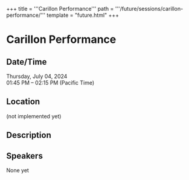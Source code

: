 +++
title = '''Carillon Performance'''
path = '''/future/sessions/carillon-performance/'''
template = "future.html"
+++

<h1>Carillon Performance</h1>
<h2>Date/Time</h2>
<p>Thursday, July 04, 2024<br>
01:45 PM – 02:15 PM (Pacific Time)</p>
<h2>Location</h2>
(not implemented yet)
<h2>Description</h2>

<h2>Speakers</h2>
<p>None yet</p>

